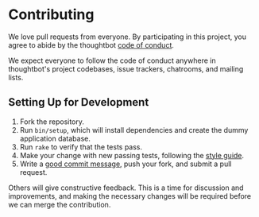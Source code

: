 # Contributing

We love pull requests from everyone.  By participating in this project, you
agree to abide by the thoughtbot [code of conduct].

[code of conduct]: https://thoughtbot.com/open-source-code-of-conduct

We expect everyone to follow the code of conduct anywhere in thoughtbot's
project codebases, issue trackers, chatrooms, and mailing lists.

## Setting Up for Development

1. Fork the repository.
2. Run `bin/setup`, which will install dependencies and create the dummy
   application database.
3. Run `rake` to verify that the tests pass.
4. Make your change with new passing tests, following the [style guide].
5. Write a [good commit message], push your fork, and submit a pull request.

[style guide]: https://github.com/thoughtbot/guides/tree/master/style
[good commit message]: http://tbaggery.com/2008/04/19/a-note-about-git-commit-messages.html

Others will give constructive feedback.  This is a time for discussion and
improvements, and making the necessary changes will be required before we can
merge the contribution.
